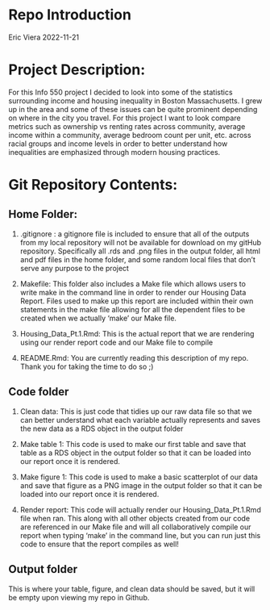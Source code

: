 Repo Introduction
================
Eric Viera
2022-11-21

# Project Description:

For this Info 550 project I decided to look into some of the statistics
surrounding income and housing inequality in Boston Massachusetts. I
grew up in the area and some of these issues can be quite prominent
depending on where in the city you travel. For this project I want to
look compare metrics such as ownership vs renting rates across
community, average income within a community, average bedroom count per
unit, etc. across racial groups and income levels in order to better
understand how inequalities are emphasized through modern housing
practices.

# Git Repository Contents:

## Home Folder:

1)  .gitignore : a gitignore file is included to ensure that all of the
    outputs from my local repository will not be available for download
    on my gitHub repository. Specifically all .rds and .png files in the
    output folder, all html and pdf files in the home folder, and some
    random local files that don’t serve any purpose to the project

2)  Makefile: This folder also includes a Make file which allows users
    to write make in the command line in order to render our Housing
    Data Report. Files used to make up this report are included within
    their own statements in the make file allowing for all the dependent
    files to be created when we actually ‘make’ our Make file.

3)  Housing_Data_Pt.1.Rmd: This is the actual report that we are
    rendering using our render report code and our Make file to compile

4)  README.Rmd: You are currently reading this description of my repo.
    Thank you for taking the time to do so ;)

## Code folder

1)  Clean data: This is just code that tidies up our raw data file so
    that we can better understand what each variable actually represents
    and saves the new data as a RDS object in the output folder

2)  Make table 1: This code is used to make our first table and save
    that table as a RDS object in the output folder so that it can be
    loaded into our report once it is rendered.

3)  Make figure 1: This code is used to make a basic scatterplot of our
    data and save that figure as a PNG image in the output folder so
    that it can be loaded into our report once it is rendered.

4)  Render report: This code will actually render our
    Housing_Data_Pt.1.Rmd file when ran. This along with all other
    objects created from our code are referenced in our Make file and
    will all collaboratively compile our report when typing ‘make’ in
    the command line, but you can run just this code to ensure that the
    report compiles as well!

## Output folder

This is where your table, figure, and clean data should be saved, but it
will be empty upon viewing my repo in Github.
